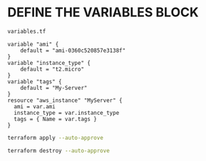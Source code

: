 # DEFINE THE VARIABLES BLOCK
```sh
variables.tf
```
```hcl
variable "ami" {
    default = "ami-0360c520857e3138f"
}
variable "instance_type" {
    default = "t2.micro"
}
variable "tags" {
    default = "My-Server"
}
resource "aws_instance" "MyServer" {
  ami = var.ami
  instance_type = var.instance_type
  tags = { Name = var.tags }
}
```
```sh
terraform apply --auto-approve
```
```sh
terraform destroy --auto-approve
```
